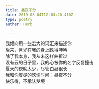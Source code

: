 ```yaml
---  
title: 昼夜不分  
date: 2019-08-04T12:03:26.410Z  
type: poetry  
auther: Herb   

---  
```

我倾向用一些宏大的词汇来描述你  
后来，月光在我的身上跌得呻吟  
除了我本身，我从未这样曲折过  
没有云的日子里，我的心被你的名字反复撞击    
夏天的夜晚太少，尽管白昼很长  
我和你度尽的欢愉时间：昼夜不分  
快乐得，不承认梦境  
